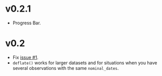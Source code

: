 # v0.2.1

- Progress Bar.

# v0.2

- Fix [issue #1](https://github.com/neylsoncrepalde/deflatebr/issues/1).
- `deflate()` works for larger datasets and for situations when you have several observations with the same `nominal_dates`.